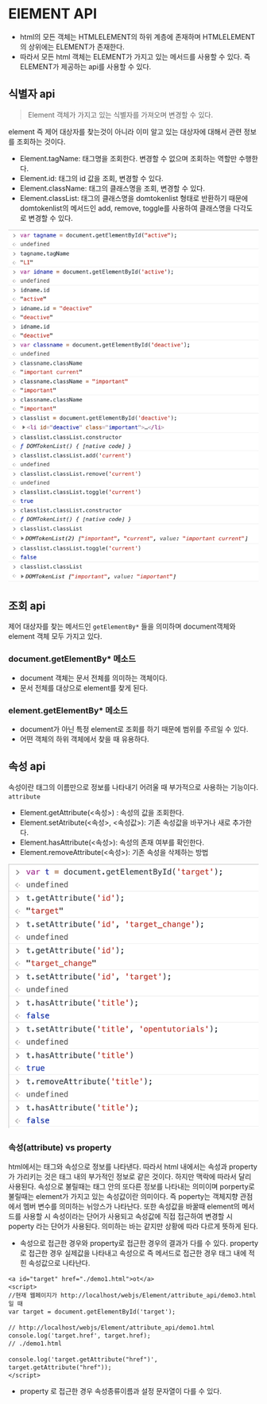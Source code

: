 # ElEMENT API

* html의 모든 객체는 HTMLELEMENT의 하위 계층에 존재하며 HTMLELEMENT의 상위에는 ELEMENT가 존재한다.
* 따라서 모든 html 객체는 ELEMENT가 가지고 있는 메서드를 사용할 수 있다. 즉 ELEMENT가 제공하는 api를 사용할 수 있다.

## 식별자 api

> Element 객체가 가지고 있는 식별자를 가져오며 변경할 수 있다.

element 즉 제어 대상자를 찾는것이 아니라 이미 알고 있는 대상자에 대해서 관련 정보를 조회하는 것이다. 

* Element.tagName: 태그명을 조회한다. 변경할 수 없으며 조회하는 역할만 수행한다.
* Element.id: 태그의 id 값을 조회, 변경할 수 있다. 
* Element.className: 태그의 클래스명을 조회, 변경할 수 있다. 
* Element.classList: 태그의 클래스명을 domtokenlist 형태로 반환하기 때문에 domtokenlist의 메서드인 add, remove, toggle를 사용하여 클래스명을 다각도로 변경할 수 있다. 

![img29](./img/img29.png)

## 조회 api

제어 대상자를 찾는 메서드인 `getElementBy*` 들을 의미하며 document객체와 element 객체 모두 가지고 있다.

### document.getElementBy* 메소드
* document 객체는 문서 전체를 의미하는 객체이다.
* 문서 전체를 대상으로 element를 찾게 된다.

### element.getElementBy* 메소드
* document가 아닌 특정 element로 조회를 하기 때문에 범위를 주르일 수 있다. 
* 어떤 객체의 하위 객체에서 찾을 때 유용하다.

## 속성 api

속성이란 태그의 이름만으로 정보를 나타내기 어려울 때 부가적으로 사용하는 기능이다. `attribute`

* Element.getAttribute(<속성>) : 속성의 값을 조회한다.
* Element.setAtribute(<속성>, <속성값>): 기존 속성값을 바꾸거나 새로 추가한다.
* Element.hasAttribute(<속성>): 속성의 존재 여부를 확인한다. 
* Element.removeAttribute(<속성>): 기존 속성을 삭제하는 방법 

![img30](./img/img30.png)

### 속성(attribute) vs property

html에서는 태그와 속성으로 정보를 나타낸다. 따라서 html 내에서는 속성과 property가 가리키는 것은 태그 내의 부가적인 정보로 같은 것이다. 하지만 맥락에 따라서 달리 사용된다. 속성으로 불릴때는 태그 안의 또다른 정보를 나타내는 의미이며 porperty로 불릴때는 element가 가지고 있는 속성값이란 의미이다. 즉 poperty는 객체지향 관점에서 멤버 변수를 의미하는 뉘앙스가 나타난다. 또한 속성값을 바꿀때 element의 메서드를 사용할 시 속성이라는 단어가 사용되고 속성값에 직접 접근하여 변경할 시 poperty 라는 단어가 사용된다. 의미하는 바는 같지만 상황에 따라 다르게 뜻하게 된다. 

* 속성으로 접근한 경우와 property로 접근한 경우의 결과가 다를 수 있다. 
property로 접근한 경우 실제값을 나타내고 속성으로 즉 메서드로 접근한 경우 태그 내에 적힌 속성값으로 나타난다. 
~~~
<a id="target" href="./demo1.html">ot</a>
<script>
//현재 웹페이지가 http://localhost/webjs/Element/attribute_api/demo3.html 일 때 
var target = document.getElementById('target');

// http://localhost/webjs/Element/attribute_api/demo1.html 
console.log('target.href', target.href);
// ./demo1.html 

console.log('target.getAttribute("href")', target.getAttribute("href"));
</script>
~~~

* property 로 접근한 경우 속성종류이름과 설정 문자열이 다를 수 있다. 

